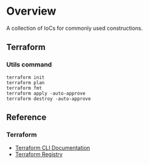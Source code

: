 # Overview

A collection of IoCs for commonly used constructions.

## Terraform

### Utils command

```
terraform init
terraform plan
terraform fmt
terraform apply -auto-approve
terraform destroy -auto-approve
```

## Reference

### Terraform

- [Terraform CLI Documentation](https://developer.hashicorp.com/terraform/cli)
- [Terraform Registry](https://registry.terraform.io/)
